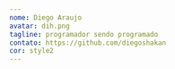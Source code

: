 ```yaml
---
nome: Diego Araujo
avatar: dih.png
tagline: programador sendo programado
contato: https://github.com/diegoshakan
cor: style2
---
```

